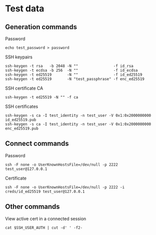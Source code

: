 # Test data

## Generation commands

Password

```
echo test_password > password
```

SSH keypairs

```
ssh-keygen -t rsa   -b 2048 -N ""                -f id_rsa
ssh-keygen -t ecdsa -b 256  -N ""                -f id_ecdsa
ssh-keygen -t ed25519       -N ""                -f id_ed25519
ssh-keygen -t ed25519       -N "test_passphrase" -f enc_ed25519
```

SSH certificate CA

```
ssh-keygen -t ed25519 -N "" -f ca
```

SSH certificates

```
ssh-keygen -s ca -I test_identity -n test_user -V 0x1:0x2000000000 id_ed25519.pub
ssh-keygen -s ca -I test_identity -n test_user -V 0x1:0x2000000000 enc_ed25519.pub
```

## Connect commands

Password 

```
ssh -F none -o UserKnownHostsFile=/dev/null -p 2222 test_user@127.0.0.1
```

Certificate

```
ssh -F none -o UserKnownHostsFile=/dev/null -p 2222 -i creds/id_ed25519 test_user@127.0.0.1
```

## Other commands

View active cert in a connected session

```
cat $SSH_USER_AUTH | cut -d' ' -f2-
```